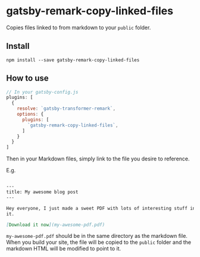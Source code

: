 # gatsby-remark-copy-linked-files

Copies files linked to from markdown to your `public` folder.

## Install

`npm install --save gatsby-remark-copy-linked-files`

## How to use

```javascript
// In your gatsby-config.js
plugins: [
  {
    resolve: `gatsby-transformer-remark`,
    options: {
      plugins: [
        `gatsby-remark-copy-linked-files`,
      ]
    }
  }
]
```

Then in your Markdown files, simply link to the file you desire to
reference.

E.g.

```markdown

---
title: My awesome blog post
---

Hey everyone, I just made a sweet PDF with lots of interesting stuff in
it.

[Download it now](my-awesome-pdf.pdf)
```

`my-awesome-pdf.pdf` should be in the same directory as the markdown
file. When you build your site, the file will be copied to the `public`
folder and the markdown HTML will be modified to point to it.

